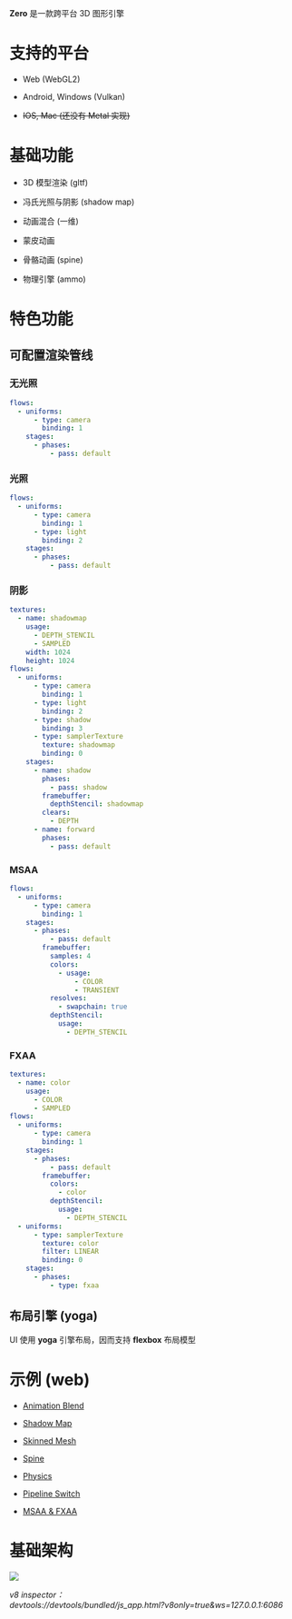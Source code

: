 **Zero** 是一款跨平台 3D 图形引擎

# 支持的平台

- Web (WebGL2)

- Android, Windows (Vulkan)

- ~~IOS, Mac (还没有 Metal 实现)~~

# 基础功能

- 3D 模型渲染 (gltf)

- 冯氏光照与阴影 (shadow map)

- 动画混合 (一维)

- 蒙皮动画

- 骨骼动画 (spine)

- 物理引擎 (ammo)

# 特色功能

## 可配置渲染管线

### 无光照

```yml
flows:
  - uniforms:
      - type: camera
        binding: 1
    stages:
      - phases:
          - pass: default
```

### 光照

```yml
flows:
  - uniforms:
      - type: camera
        binding: 1
      - type: light
        binding: 2
    stages:
      - phases:
          - pass: default
```

### 阴影

```yml
textures:
  - name: shadowmap
    usage:
      - DEPTH_STENCIL
      - SAMPLED
    width: 1024
    height: 1024
flows:
  - uniforms:
      - type: camera
        binding: 1
      - type: light
        binding: 2
      - type: shadow
        binding: 3
      - type: samplerTexture
        texture: shadowmap
        binding: 0
    stages:
      - name: shadow
        phases:
          - pass: shadow
        framebuffer:
          depthStencil: shadowmap
        clears:
          - DEPTH
      - name: forward
        phases:
          - pass: default
```

### MSAA

```yml
flows:
  - uniforms:
      - type: camera
        binding: 1
    stages:
      - phases:
          - pass: default
        framebuffer:
          samples: 4
          colors:
            - usage:
                - COLOR
                - TRANSIENT
          resolves:
            - swapchain: true
          depthStencil:
            usage:
              - DEPTH_STENCIL
```

### FXAA

```yml
textures:
  - name: color
    usage:
      - COLOR
      - SAMPLED
flows:
  - uniforms:
      - type: camera
        binding: 1
    stages:
      - phases:
          - pass: default
        framebuffer:
          colors:
            - color
          depthStencil:
            usage:
              - DEPTH_STENCIL
  - uniforms:
      - type: samplerTexture
        texture: color
        filter: LINEAR
        binding: 0
    stages:
      - phases:
          - type: fxaa
```

## 布局引擎 (yoga)

UI 使用 **yoga** 引擎布局，因而支持 **flexbox** 布局模型

# 示例 (web)

- [Animation Blend](https://qingwabote.github.io/zero/projects/animation/web/index.html)

- [Shadow Map](https://qingwabote.github.io/zero/projects/shadow/web/index.html)

- [Skinned Mesh](https://qingwabote.github.io/zero/projects/skin/web/index.html)

- [Spine](https://qingwabote.github.io/zero/projects/spine/web/index.html)

- [Physics](https://qingwabote.github.io/zero/projects/vehicle/web/index.html)

- [Pipeline Switch](https://qingwabote.github.io/zero/projects/pipeline/web/index.html)

- [MSAA & FXAA](https://qingwabote.github.io/zero/projects/cutting2d/web/index.html)

# 基础架构

![](https://www.plantuml.com/plantuml/svg/RP51JiGm34NtEKKkqCqSO3OZmMP0I4YmG0YPnYJH94uKfvgf47SdfODQNBBBi_t_byqdJnaAHEs0pBduMf5qBGCgLR2lG3QW3idwNdygtTv2xvD1WGufvaH8LNsjvtdaYd4Z0EGZL9z8SCwUf79s8_kU1Gqmfa6OPPynD86DtKr8Pu4UArZfzE20yQzaGJ9OthZ7VsGF4B60W4TlNHNihkqhI3DWRbwpHlVYl358h_jvV9N0Vbmsni_uVdlS2VWqX1FG5F_dQ9tfzklqwdSxNH65Qt_3yxKczwKywRGCo_Zr_mq0)

_v8 inspector：  
devtools://devtools/bundled/js_app.html?v8only=true&ws=127.0.0.1:6086_
